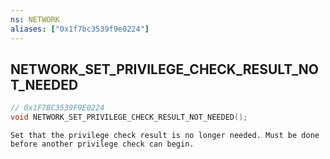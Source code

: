 ```yaml
---
ns: NETWORK
aliases: ["0x1f7bc3539f9e0224"]
---
```

## NETWORK_SET_PRIVILEGE_CHECK_RESULT_NOT_NEEDED

```c
// 0x1F7BC3539F9E0224
void NETWORK_SET_PRIVILEGE_CHECK_RESULT_NOT_NEEDED();
```

```
Set that the privilege check result is no longer needed. Must be done before another privilege check can begin.
```
